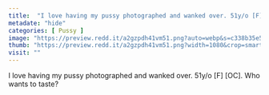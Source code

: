 ```yaml
---
title:  "I love having my pussy photographed and wanked over. 51y/o [F] [OC]. Who wants to taste?"
metadate: "hide"
categories: [ Pussy ]
image: "https://preview.redd.it/a2gzpdh41vm51.png?auto=webp&s=c338b35e5c9cfd0d5e668026081b7fa95efae435"
thumb: "https://preview.redd.it/a2gzpdh41vm51.png?width=1080&crop=smart&auto=webp&s=0e370afb68747ed2f098068e655e2fabbe190159"
visit: ""
---
```

I love having my pussy photographed and wanked over. 51y/o [F] [OC]. Who wants to taste?
